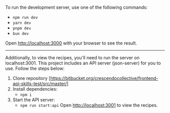 To run the development server, use one of the following commands:

- `npm run dev`
- `yarn dev`
- `pnpm dev`
- `bun dev`

Open [http://localhost:3000](http://localhost:3000) with your browser to see the result.

---

Additionally, to view the recipes, you'll need to run the server on localhost:3001. This project includes an API server (json-server) for you to use. Follow the steps below:

1. Clone repository
[https://bitbucket.org/crescendocollective/frontend-api-skills-test/src/master/]
3. Install dependencies:
   - `npm i`
4. Start the API server:
   - `npm run start:api`
Open [http://localhost:3001](http://localhost:3001) to view the recipes.
